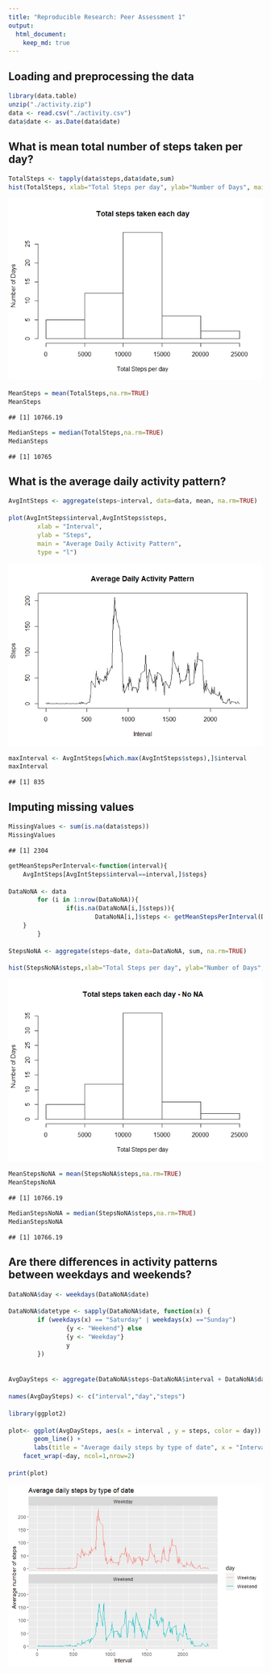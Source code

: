 ```yaml
---
title: "Reproducible Research: Peer Assessment 1"
output: 
  html_document:
    keep_md: true
---
```


## Loading and preprocessing the data

```r
library(data.table)
unzip("./activity.zip")
data <- read.csv("./activity.csv")
data$date <- as.Date(data$date)
```
## What is mean total number of steps taken per day?

```r
TotalSteps <- tapply(data$steps,data$date,sum)
hist(TotalSteps, xlab="Total Steps per day", ylab="Number of Days", main="Total steps taken each day")
```

![](PA1_template_files/figure-html/unnamed-chunk-2-1.png)<!-- -->

```r
MeanSteps = mean(TotalSteps,na.rm=TRUE)
MeanSteps
```

```
## [1] 10766.19
```

```r
MedianSteps = median(TotalSteps,na.rm=TRUE)
MedianSteps
```

```
## [1] 10765
```
## What is the average daily activity pattern?

```r
AvgIntSteps <- aggregate(steps~interval, data=data, mean, na.rm=TRUE)

plot(AvgIntSteps$interval,AvgIntSteps$steps,      
        xlab = "Interval", 
        ylab = "Steps", 
        main = "Average Daily Activity Pattern", 
        type = "l")
```

![](PA1_template_files/figure-html/unnamed-chunk-3-1.png)<!-- -->

```r
maxInterval <- AvgIntSteps[which.max(AvgIntSteps$steps),]$interval
maxInterval
```

```
## [1] 835
```
## Imputing missing values

```r
MissingValues <- sum(is.na(data$steps))
MissingValues
```

```
## [1] 2304
```

```r
getMeanStepsPerInterval<-function(interval){
    AvgIntSteps[AvgIntSteps$interval==interval,]$steps}

DataNoNA <- data
        for (i in 1:nrow(DataNoNA)){
                if(is.na(DataNoNA[i,]$steps)){
                        DataNoNA[i,]$steps <- getMeanStepsPerInterval(DataNoNA[i,]$interval)
    }
        }

StepsNoNA <- aggregate(steps~date, data=DataNoNA, sum, na.rm=TRUE)

hist(StepsNoNA$steps,xlab="Total Steps per day", ylab="Number of Days", main="Total steps taken each day - No NA")
```

![](PA1_template_files/figure-html/unnamed-chunk-4-1.png)<!-- -->

```r
MeanStepsNoNA = mean(StepsNoNA$steps,na.rm=TRUE)
MeanStepsNoNA
```

```
## [1] 10766.19
```

```r
MedianStepsNoNA = median(StepsNoNA$steps,na.rm=TRUE)
MedianStepsNoNA
```

```
## [1] 10766.19
```
## Are there differences in activity patterns between weekdays and weekends?

```r
DataNoNA$day <- weekdays(DataNoNA$date)

DataNoNA$datetype <- sapply(DataNoNA$date, function(x) {
        if (weekdays(x) == "Saturday" | weekdays(x) =="Sunday") 
                {y <- "Weekend"} else 
                {y <- "Weekday"}
                y
        })


AvgDaySteps <- aggregate(DataNoNA$steps~DataNoNA$interval + DataNoNA$datetype, DataNoNA, mean, na.rm=TRUE)

names(AvgDaySteps) <- c("interval","day","steps")

library(ggplot2)

plot<- ggplot(AvgDaySteps, aes(x = interval , y = steps, color = day)) +
       geom_line() +
       labs(title = "Average daily steps by type of date", x = "Interval", y = "Average number of steps") +
    facet_wrap(~day, ncol=1,nrow=2)
   
print(plot)
```

![](PA1_template_files/figure-html/unnamed-chunk-5-1.png)<!-- -->
